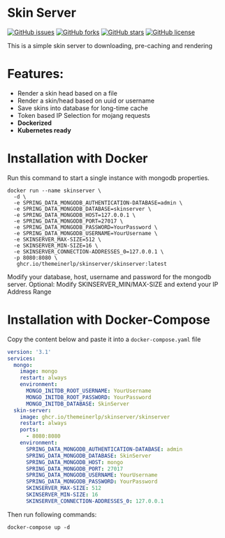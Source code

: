 # Skin Server
[![GitHub issues](https://img.shields.io/github/issues/TheMeinerLP/SkinServer)](https://github.com/TheMeinerLP/SkinServer/issues)
[![GitHub forks](https://img.shields.io/github/forks/TheMeinerLP/SkinServer)](https://github.com/TheMeinerLP/SkinServer/network)
[![GitHub stars](https://img.shields.io/github/stars/TheMeinerLP/SkinServer)](https://github.com/TheMeinerLP/SkinServer/stargazers)
[![GitHub license](https://img.shields.io/github/license/TheMeinerLP/SkinServer)](https://github.com/TheMeinerLP/SkinServer/blob/master/LICENSE)

This is a simple skin server to downloading, pre-caching and rendering

# Features:
- Render a skin head based on a file
- Render a skin/head based on uuid or username
- Save skins into database for long-time cache
- Token based IP Selection for mojang requests
- **Dockerized**
- **Kubernetes ready**

# Installation with Docker
Run this command to start a single instance with mongodb properties.
```shell
docker run --name skinserver \
  -d \
  -e SPRING_DATA_MONGODB_AUTHENTICATION-DATABASE=admin \
  -e SPRING_DATA_MONGODB_DATABASE=skinserver \
  -e SPRING_DATA_MONGODB_HOST=127.0.0.1 \
  -e SPRING_DATA_MONGODB_PORT=27017 \
  -e SPRING_DATA_MONGODB_PASSWORD=YourPassword \
  -e SPRING_DATA_MONGODB_USERNAME=YourUsername \
  -e SKINSERVER_MAX-SIZE=512 \
  -e SKINSERVER_MIN-SIZE=16 \
  -e SKINSERVER_CONNECTION-ADDRESSES_0=127.0.0.1 \
  -p 8080:8080 \
   ghcr.io/themeinerlp/skinserver/skinserver:latest
```
Modify your database, host, username and password for the mongodb server. 
Optional: Modify SKINSERVER_MIN/MAX-SIZE and extend your IP Address Range 
# Installation with Docker-Compose
Copy the content below and paste it into a `docker-compose.yaml` file
```yaml
version: '3.1'
services:
  mongo:
    image: mongo
    restart: always
    environment:
      MONGO_INITDB_ROOT_USERNAME: YourUsername
      MONGO_INITDB_ROOT_PASSWORD: YourPassword
      MONGO_INITDB_DATABASE: SkinServer
  skin-server:
    image: ghcr.io/themeinerlp/skinserver/skinserver
    restart: always
    ports:
      - 8080:8080
    environment:
      SPRING_DATA_MONGODB_AUTHENTICATION-DATABASE: admin
      SPRING_DATA_MONGODB_DATABASE: SkinServer
      SPRING_DATA_MONGODB_HOST: mongo
      SPRING_DATA_MONGODB_PORT: 27017
      SPRING_DATA_MONGODB_USERNAME: YourUsername
      SPRING_DATA_MONGODB_PASSWORD: YourPassword
      SKINSERVER_MAX-SIZE: 512
      SKINSERVER_MIN-SIZE: 16
      SKINSERVER_CONNECTION-ADDRESSES_0: 127.0.0.1
```
Then run following commands:
```shell
docker-compose up -d 
```